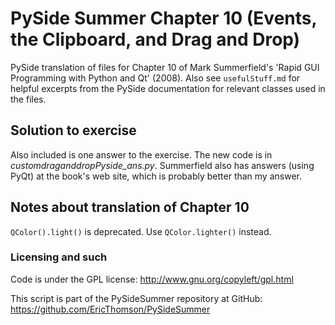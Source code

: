 # PySide Summer Chapter 10 (Events, the Clipboard, and Drag and Drop)
PySide translation of files for Chapter 10 of Mark Summerfield's 'Rapid GUI Programming with Python and Qt' (2008). Also see `usefulStuff.md` for helpful excerpts from the PySide documentation for relevant classes used in the files.

## Solution to exercise
Also included is one answer to the exercise. The new code is in _customdraganddropPyside_ans.py_. Summerfield also has answers (using PyQt) at the book's web site, which is probably better than my answer. 

## Notes about translation of Chapter 10
`QColor().light()` is deprecated. Use `QColor.lighter()` instead.

### Licensing and such
Code is under the GPL license: http://www.gnu.org/copyleft/gpl.html

This script is part of the PySideSummer repository at GitHub:
https://github.com/EricThomson/PySideSummer
